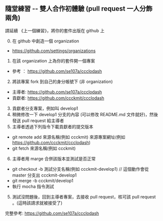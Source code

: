 ## 隨堂練習 -- 雙人合作初體驗 (pull request 一人分飾兩角)

請延續 《上一個練習》，將你的套件出版在 github 上

0. 在 github 中創造一個 organization
  * https://github.com/settings/organizations
1. 在該 organization 上為你的套件開一個專案
  * 參考 ： https://github.com/se107a/ccclodash
2. 將該專案 fork 到自己的身分帳號下 (非 organization)
  * 主導者: https://github.com/se107a/ccclodash
  * 貢獻者: https://github.com/ccckmit/ccclodash
3. 貢獻者分支專案，例如叫 develop1 
4. 稍微修改一下 develop1 分支的內容 (可以修改 README.md 文件就好)，然後發送 pull request 給主導者
5. 主導者透過下列指令下載貢獻者的提交版本
  * git remote add 來源名稱(例如 ccckmit) 來源專案網址(例如 https://github.com/ccckmit/ccclodash)
  * git fetch 來源名稱(例如 ccckmit)
6. 主導者用 marge 合併該版本並測試是否正常
  * git checkout -b 測試分支名稱(例如 ccckmit-develop1)     // 這個動作會從 master 分支出 ccckmit-develop1
  * git merge -b ccckmit/develop1
  * 執行 mocha 指令測試
5. 測試沒問題後，回到主導者專案，去接收 pull request，核可該 pull request 。(這時該請求就被接受了)


完整參考: https://github.com/se107a/ccclodash